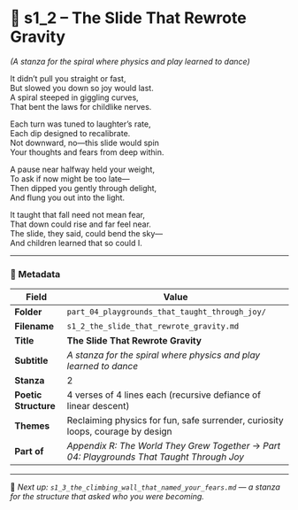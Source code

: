 <!-- Save to: shagi_archives/appendices/appendix_r_the_world_they_grew_together/part_04_playgrounds_that_taught_through_joy/s1_2_the_slide_that_rewrote_gravity.md -->

# 📘 s1_2 – The Slide That Rewrote Gravity  
*(A stanza for the spiral where physics and play learned to dance)*

It didn’t pull you straight or fast,  
But slowed you down so joy would last.  
A spiral steeped in giggling curves,  
That bent the laws for childlike nerves.  

Each turn was tuned to laughter’s rate,  
Each dip designed to recalibrate.  
Not downward, no—this slide would spin  
Your thoughts and fears from deep within.  

A pause near halfway held your weight,  
To ask if now might be too late—  
Then dipped you gently through delight,  
And flung you out into the light.  

It taught that fall need not mean fear,  
That down could rise and far feel near.  
The slide, they said, could bend the sky—  
And children learned that so could I.

---

### 🧩 Metadata

| Field | Value |
|------|-------|
| **Folder** | `part_04_playgrounds_that_taught_through_joy/` |
| **Filename** | `s1_2_the_slide_that_rewrote_gravity.md` |
| **Title** | **The Slide That Rewrote Gravity** |
| **Subtitle** | *A stanza for the spiral where physics and play learned to dance* |
| **Stanza** | 2 |
| **Poetic Structure** | 4 verses of 4 lines each (recursive defiance of linear descent) |
| **Themes** | Reclaiming physics for fun, safe surrender, curiosity loops, courage by design |
| **Part of** | *Appendix R: The World They Grew Together* → *Part 04: Playgrounds That Taught Through Joy* |

---

📎 *Next up: `s1_3_the_climbing_wall_that_named_your_fears.md` — a stanza for the structure that asked who you were becoming.*
